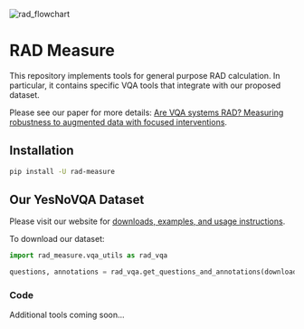 
![rad_flowchart](https://user-images.githubusercontent.com/84754885/120110941-6b938b80-c178-11eb-9929-c5a95e5ac868.png)

# RAD Measure

This repository implements tools for general purpose RAD calculation. In particular, it contains specific VQA tools that integrate with our proposed dataset.

Please see our paper for more details: [Are VQA systems RAD? Measuring robustness to augmented data with focused interventions](https://arxiv.org/abs/2106.04484).

## Installation
```sh
pip install -U rad-measure
```

## Our YesNoVQA Dataset

Please visit our website for [downloads, examples, and usage instructions](https://danrosenberg.github.io/rad-measure/).

To download our dataset:
```python
import rad_measure.vqa_utils as rad_vqa

questions, annotations = rad_vqa.get_questions_and_annotations(download=True)
```

### Code

Additional tools coming soon...
